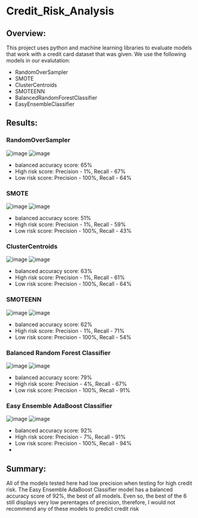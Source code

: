 # Credit_Risk_Analysis

## Overview:

This project uses python and machine learning libraries to evaluate models that work with a credit card dataset that was given. We use the following models in our evalutation:
* RandomOverSampler
* SMOTE
* ClusterCentroids
* SMOTEENN
* BalancedRandomForestClassifier
* EasyEnsembleClassifier

## Results:
### RandomOverSampler
![image](https://user-images.githubusercontent.com/85656361/139720759-61ae3621-024b-4536-8021-3d1f7323437b.png)
![image](https://user-images.githubusercontent.com/85656361/139721339-82f1c75b-f9b1-4b54-8032-4df147f46198.png)
* balanced accuracy score: 65%
* High risk score: Precision - 1%, Recall - 67%
* Low risk score: Precision - 100%, Recall - 64%

### SMOTE
![image](https://user-images.githubusercontent.com/85656361/139721519-96811656-fda8-49c0-8541-d936b75c79f0.png)
![image](https://user-images.githubusercontent.com/85656361/139721570-84ff65f7-b829-49c0-84c1-571a582aead1.png)
* balanced accuracy score: 51%
* High risk score: Precision - 1%, Recall - 59%
* Low risk score: Precision - 100%, Recall - 43%


### ClusterCentroids
![image](https://user-images.githubusercontent.com/85656361/139721863-dfa50978-6da9-4172-975f-6b097cd4f8fc.png)
![image](https://user-images.githubusercontent.com/85656361/139721954-d66c1328-9b52-4231-86aa-64a7d114dffc.png)
* balanced accuracy score: 63%
* High risk score: Precision - 1%, Recall - 61%
* Low risk score: Precision - 100%, Recall - 64%


### SMOTEENN
![image](https://user-images.githubusercontent.com/85656361/139722118-a596eba9-7eaf-47fe-b9ac-a16b9f96cfa0.png)
![image](https://user-images.githubusercontent.com/85656361/139722146-688c9e0c-d953-414f-af06-6a4073334d6f.png)
* balanced accuracy score: 62%
* High risk score: Precision - 1%, Recall - 71%
* Low risk score: Precision - 100%, Recall - 54%

### Balanced Random Forest Classifier
![image](https://user-images.githubusercontent.com/85656361/139722300-10c56d72-8e41-4d93-814a-52609e108c7e.png)
![image](https://user-images.githubusercontent.com/85656361/139722373-a661a65f-73dd-4e28-8333-9aaa8c4245c7.png)
* balanced accuracy score: 79%
* High risk score: Precision - 4%, Recall - 67%
* Low risk score: Precision - 100%, Recall - 91%


### Easy Ensemble AdaBoost Classifier
![image](https://user-images.githubusercontent.com/85656361/139722512-a84471b0-addf-4fc8-86e4-53c596d14375.png)
![image](https://user-images.githubusercontent.com/85656361/139722559-90736581-880d-4762-9bc2-b10b542a0532.png)
* balanced accuracy score: 92%
* High risk score: Precision - 7%, Recall - 91%
* Low risk score: Precision - 100%, Recall - 94%
* 
## Summary:

All of the models tested here had low precision when testing for high credit risk. The Easy Ensemble AdaBoost Classifier model has a balanced accuracy score of 92%, the best of all models. Even so, the best of the 6 still displays very low perentages of precision, therefore, I would not recommend any of these models to predict credit risk

